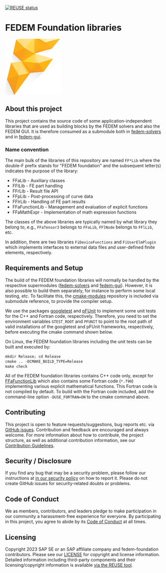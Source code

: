 <!---
  SPDX-FileCopyrightText: 2023 SAP SE

  SPDX-License-Identifier: Apache-2.0

  This file is part of FEDEM - https://openfedem.org
--->

[![REUSE status](https://api.reuse.software/badge/github.com/SAP/fedem-foundation)](https://api.reuse.software/info/github.com/SAP/fedem-foundation)

# FEDEM Foundation libraries

![Fedem Logo](cfg/FedemLogo.png)

## About this project

This project contains the source code of some application-independent libraries
that are used as building blocks by the FEDEM solvers and also the FEDEM GUI.
It is therefore consumed as a submodule both in
[fedem-solvers](https://github.com/SAP/fedem-solvers) and in
[fedem-gui](https://github.com/SAP/fedem-gui).

### Name convention

The main bulk of the libraries of this repository are named `FF*Lib` where the double-F
prefix stands for "FEDEM foundation" and the subsequent letter(s) indicates the
purpose of the library:

* FFaLib - Auxiliary classes
* FFlLib - FE part handling
* FFrLib - Result file API
* FFpLib - Post-processing of curve data
* FFlrLib - Handling of FE part results
* FFaFunctionLib - Management and evaluation of explicit functions
* FFaMathExpr - Implementation of math expression functions

The classes of the above libraries are typically named by what library they belong to,
e.g., `FFaTensor3` belongs to `FFaLib`, `FFlNode` belongs to `FFlLib`, etc.

In addition, there are two libraries `FiDeviceFunctions` and `FiUserElmPlugin` which
implements interfaces to external data files and user-defined finite elements,
respectively.

## Requirements and Setup

The build of the FEDEM foundation libraries will normally be handled by the respective
supermodules ([fedem-solvers](https://github.com/SAP/fedem-solvers) and
[fedem-gui](https://github.com/SAP/fedem-gui)). However, it is also
possible to build them separately, for instance to perform some local testing, etc.
To facilitate this, the [cmake-modules](https://github.com/SAP/cmake-modules)
repository is included via submodule reference, to provide the compiler setup.

We use the packages [googletest](https://github.com/google/googletest) and
[pFUnit](https://github.com/Goddard-Fortran-Ecosystem/pFUnit) to implement
some unit tests for the C++ and Fortran code, respectively. Therefore,
you need to set the environment variables `GTEST_ROOT` and `PFUNIT` to point to
the root path of valid installations of the googletest and pFUnit frameworks,
respectively, before executing the cmake command shown below.

On Linux, the FEDEM foundation libraries including the unit tests can be built and
executed by:

    mkdir Release; cd Release
    cmake .. -DCMAKE_BUILD_TYPE=Release
    make check

All of the FEDEM foundation libraries contains C++ code only, except for
[FFaFunctionLib](src/FFaFunctionLib) which also contains some Fortran code (`*.f90`)
implementing various explicit mathematical functions.
This Fortran code is not compiled by default. To build with the Fortran code included,
add the command-line option `-DUSE_FORTRAN=ON` to the cmake command above.

## Contributing

This project is open to feature requests/suggestions, bug reports etc. via [GitHub issues](https://github.com/SAP/fedem-foundation/issues). Contribution and feedback are encouraged and always welcome. For more information about how to contribute, the project structure, as well as additional contribution information, see our [Contribution Guidelines](CONTRIBUTING.md).

## Security / Disclosure

If you find any bug that may be a security problem, please follow our instructions at [in our security policy](https://github.com/SAP/fedem-foundation/security/policy) on how to report it. Please do not create GitHub issues for security-related doubts or problems.

## Code of Conduct

We as members, contributors, and leaders pledge to make participation in our community a harassment-free experience for everyone. By participating in this project, you agree to abide by its [Code of Conduct](https://github.com/SAP/.github/blob/main/CODE_OF_CONDUCT.md) at all times.

## Licensing

Copyright 2023 SAP SE or an SAP affiliate company and fedem-foundation contributors. Please see our [LICENSE](LICENSE) for copyright and license information. Detailed information including third-party components and their licensing/copyright information is available [via the REUSE tool](https://api.reuse.software/info/github.com/SAP/fedem-foundation).
